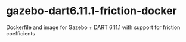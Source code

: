 # gazebo-dart6.11.1-friction-docker
Dockerfile and image for Gazebo + DART 6.11.1 with support for friction coefficients
